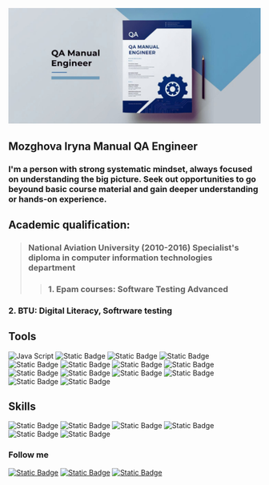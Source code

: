 ![Header](https://github.com/Mozghova/Mozghova/blob/main/assets/header.png)

## Mozghova Iryna Manual QA Engineer

### I'm a person with strong systematic mindset, always focused on understanding the big picture. Seek out opportunities to go beyound basic course material and gain deeper understanding or hands-on experience. 

## Academic qualification:
> ### National Aviation University (2010-2016) Specialist's diploma in computer information technologies department
>> ### 1. Epam courses: Software Testing Advanced
   ### 2. BTU: Digital Literacy, Softrware testing 

## Tools 
![Java Script](https://img.shields.io/badge/JavaScript-%232477a0?style=for-the-badge&logo=JavaScript&labelColor=black)
![Static Badge](https://img.shields.io/badge/CSS-%232477a0?style=for-the-badge&logo=CSS&labelColor=black)
![Static Badge](https://img.shields.io/badge/HTML-%232477a0?style=for-the-badge&logo=HTML5&labelColor=black)
![Static Badge](https://img.shields.io/badge/Jira-%23eff529?style=for-the-badge&logo=Jira&labelColor=black)
![Static Badge](https://img.shields.io/badge/TestRail-%23eff529?style=for-the-badge&logo=TestRail&labelColor=black)
![Static Badge](https://img.shields.io/badge/AzureDevOps-%23eff529?style=for-the-badge&labelColor=black)
![Static Badge](https://img.shields.io/badge/Postman-%2329f5d9?style=for-the-badge&logo=Postman&labelColor=black)
![Static Badge](https://img.shields.io/badge/Fiddler-%2329f5d9?style=for-the-badge&logo=Fiddler&labelColor=black)
![Static Badge](https://img.shields.io/badge/Charles--Proxy-%2329f5d9?style=for-the-badge&logo=Charles%20Proxy&labelColor=black)
![Static Badge](https://img.shields.io/badge/Git-%23f55e29?style=for-the-badge&logo=Git&labelColor=black)
![Static Badge](https://img.shields.io/badge/MySQL-%2329b4f5?style=for-the-badge&logo=MySQL&labelColor=black)
![Static Badge](https://img.shields.io/badge/Figma-%23f229f5?style=for-the-badge&logo=Figma&labelColor=black)
![Static Badge](https://img.shields.io/badge/Ptotoshop-%23f229f5?style=for-the-badge&labelColor=black)
![Static Badge](https://img.shields.io/badge/Canva-%23f229f5?style=for-the-badge&logo=Canva&labelColor=black)

## Skills
![Static Badge](https://img.shields.io/badge/Testing%20Theory-%237029f5?style=for-the-badge)
![Static Badge](https://img.shields.io/badge/API%20Testing-%237029f5?style=for-the-badge)
![Static Badge](https://img.shields.io/badge/Test%20Documentation-%237029f5?style=for-the-badge)
![Static Badge](https://img.shields.io/badge/Mobile%20Testing-%237029f5?style=for-the-badge)
![Static Badge](https://img.shields.io/badge/Agile-%237029f5?style=for-the-badge)
![Static Badge](https://img.shields.io/badge/AI%20Literacy-%237029f5?style=for-the-badge)

### Follow me
[![Static Badge](https://img.shields.io/badge/Facebook-%2386789d?style=for-the-badge&logo=Facebook)](https://www.facebook.com/ira.mozja)
[![Static Badge](https://img.shields.io/badge/LinkedIn-%2386789d?style=for-the-badge&logo=Linkedin)](www.linkedin.com/in/iryna-mozghova)
[![Static Badge](https://img.shields.io/badge/Telegram-%2386789d?style=for-the-badge&logo=Telegram)](https://t.me/irynamozghova93)

